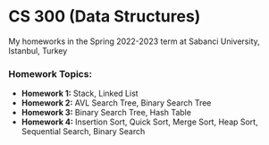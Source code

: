 # CS 300 (Data Structures)

My homeworks in the Spring 2022-2023 term at Sabanci University, Istanbul, Turkey

### Homework Topics:

- **Homework 1:** Stack, Linked List
- **Homework 2:** AVL Search Tree, Binary Search Tree 
- **Homework 3:** Binary Search Tree, Hash Table
- **Homework 4:** Insertion Sort, Quick Sort, Merge Sort, Heap Sort, Sequential Search, Binary Search
